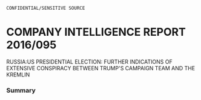 ```
CONFIDENTIAL/SENSITIVE SOURCE
```

# COMPANY INTELLIGENCE REPORT 2016/095

RUSSIA:US PRESIDENTIAL ELECTION: FURTHER INDICATIONS OF EXTENSIVE CONSPIRACY BETWEEN TRUMP'S CAMPAIGN TEAM AND THE KREMLIN

### Summary





